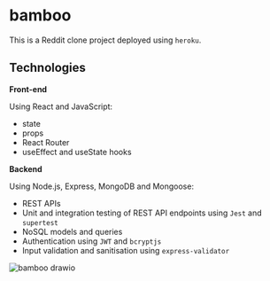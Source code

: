 # bamboo

This is a Reddit clone project deployed using `heroku`.

## Technologies

**Front-end**

Using React and JavaScript:

- state
- props
- React Router
- useEffect and useState hooks

**Backend**

Using Node.js, Express, MongoDB and Mongoose:

- REST APIs
- Unit and integration testing of REST API endpoints using `Jest` and `supertest`
- NoSQL models and queries
- Authentication using `JWT` and `bcryptjs`
- Input validation and sanitisation using `express-validator`

![bamboo drawio](https://user-images.githubusercontent.com/63854834/157994143-f244308d-e12e-4d99-a6c9-8a4b80cca924.svg)
